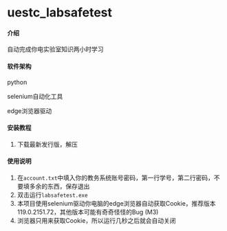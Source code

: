 # uestc_labsafetest

#### 介绍
自动完成你电实验室知识两小时学习

#### 软件架构
python

selenium自动化工具

edge浏览器驱动


#### 安装教程

1.  下载最新发行版，解压

#### 使用说明

1.  在`account.txt`中填入你的教务系统账号密码，第一行学号，第二行密码，不要填多余的东西，保存退出
2.  双击运行`labsafetest.exe`
3.  本项目使用selenium驱动你电脑的edge浏览器自动获取Cookie，推荐版本119.0.2151.72，其他版本可能有奇奇怪怪的Bug (M3)
4.  浏览器只用来获取Cookie，所以运行几秒之后就会自动关闭

